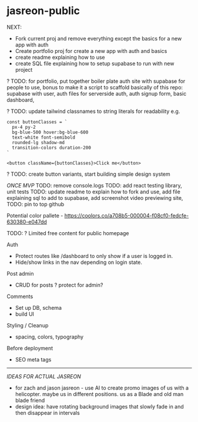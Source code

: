 # jasreon-public

NEXT: 
- Fork current proj and remove everything except the basics for a new app with auth
- Create portfolio proj for create a new app with auth and basics
- create readme explaining how to use
- create SQL file explaining how to setup supabase to run with new project


? TODO: for portfolio, put together boiler plate auth site with supabase for people to use, bonus to make it a script to scaffold basically of this repo: supabase with user, auth files for serverside auth, auth signup form, basic dashboard,

? TODO: update tailwind classnames to string literals for readability e.g.

```
const buttonClasses = `
  px-4 py-2
  bg-blue-500 hover:bg-blue-600
  text-white font-semibold
  rounded-lg shadow-md
  transition-colors duration-200
`

<button className={buttonClasses}>Click me</button>
```

? TODO: create button variants, start building simple design system

_ONCE MVP_
TODO: remove console.logs
TODO: add react testing library, unit tests
TODO: update readme to explain how to fork and use, add file explaining sql to add to supabase, add screenshot video previewing site,
TODO: pin to top github

Potential color pallete - https://coolors.co/a708b5-000004-f08cf0-fedcfe-630380-e047dd

TODO: ? Limited free content for public homepage

Auth

- Protect routes like /dashboard to only show if a user is logged in.
- Hide/show links in the nav depending on login state.

Post admin

- CRUD for posts ? protect for admin?

Comments

- Set up DB, schema
- build UI

Styling / Cleanup

- spacing, colors, typography

Before deployment

- SEO meta tags

---

_IDEAS FOR ACTUAL JASREON_

- for zach and jason jasreon - use AI to create promo images of us with a helicopter. maybe us in different positions. us as a Blade and old man blade friend
- design idea: have rotating background images that slowly fade in and then disappear in intervals
